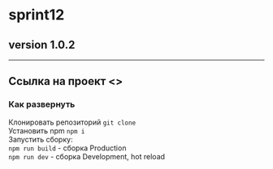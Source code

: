 # sprint12

## version 1.0.2
---
Ссылка на проект <>
---
### Как развернуть

Клонировать репозиторий `git clone`  <br/>
Установить npm `npm i`  <br/>
Запустить сборку:  <br/>
`npm run build` - сборка Production  <br/>
`npm run dev` - сборка Development, hot reload <br/>
